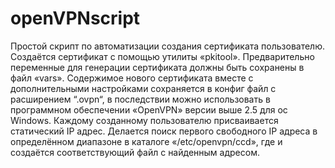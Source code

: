 # openVPNscript
Простой скрипт по автоматизации создания сертификата пользователю.
Создаётся сертификат с помощью утилиты «pkitool». Предварительно переменные для генерации сертификата должны быть сохранены в файл «vars».
Содержимое нового сертификата вместе с дополнительными настройками сохраняется в конфиг файл с расширением “.ovpn“, в последствии можно использовать в программном обеспечении «OpenVPN» версии выше 2.5 для ос Windows.
Каждому созданному пользователю присваивается статический IP адрес.
Делается поиск первого свободного IP адреса в определённом диапазоне в каталоге «/etc/openvpn/ccd», где и создаётся соответствующий файл с найденным адресом. 
